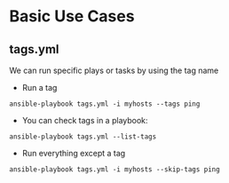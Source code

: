 # Basic Use Cases

## tags.yml
We can run specific plays or tasks by using the tag name
- Run a tag
```
ansible-playbook tags.yml -i myhosts --tags ping
```
- You can check tags in a playbook:
```
ansible-playbook tags.yml --list-tags
```
- Run everything except a tag
```
ansible-playbook tags.yml -i myhosts --skip-tags ping
```